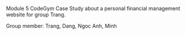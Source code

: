 Module 5 CodeGym Case Study about a personal financial management website for group Trang.

Group member: Trang, Dang, Ngoc Anh, Minh 

